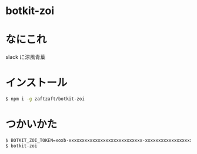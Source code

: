 botkit-zoi
==========

# なにこれ
slack に涼風青葉


# インストール

```bash
$ npm i -g zaftzaft/botkit-zoi
```

# つかいかた

```bash
$ BOTKIT_ZOI_TOKEN=xoxb-xxxxxxxxxxxxxxxxxxxxxxxxxxxx-xxxxxxxxxxxxxxxxxxxx
$ botkit-zoi
```

